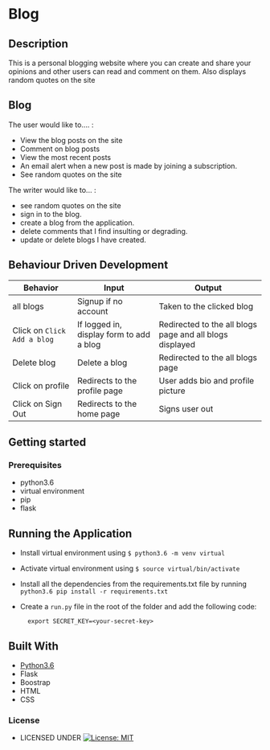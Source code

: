 #  Blog

## Description
This is a personal blogging website where you can create and share your opinions and other users can read and comment on them. Also displays random quotes on the site

##  Blog
The user would like to.... :
*  View the blog posts on the site
*  Comment on blog posts
*  View the most recent posts
*  An email alert when a new post is made by joining a        subscription.
* See random quotes on the site

The writer would like to... :

* see random quotes on the site
* sign in to the blog.
* create a blog from the application.
* delete comments that I find insulting or degrading.
* update or delete blogs I have created.




## Behaviour Driven Development
| Behavior            | Input                         | Output                        | 
| ------------------- | ----------------------------- | ----------------------------- |
| all blogs | Signup if no account | Taken to the clicked blog | Click on `Comment`
| Click on `Click Add a blog` | If logged in, display form to add a blog| Redirected to the all blogs page and all blogs displayed 
|Delete blog | Delete a blog | Redirected to the all blogs page
| Click on profile | Redirects to the profile page | User adds bio and profile picture |
| Click on Sign Out | Redirects to the home page | Signs user out |


## Getting started

### Prerequisites
* python3.6
* virtual environment
* pip
* flask


## Running the Application
* Install virtual environment using `$ python3.6 -m venv virtual`
* Activate virtual environment using `$ source virtual/bin/activate`
* Install all the dependencies from the requirements.txt file by running `python3.6 pip install -r requirements.txt`
* Create a `run.py` file in the root of the folder and add the following code:

        export SECRET_KEY=<your-secret-key>


        
## Built With

* [Python3.6](https://docs.python.org/3/)
* Flask
* Boostrap
* HTML
* CSS

### License

* LICENSED UNDER  [![License: MIT](https://img.shields.io/badge/License-MIT-yellow.svg)](license/MIT)